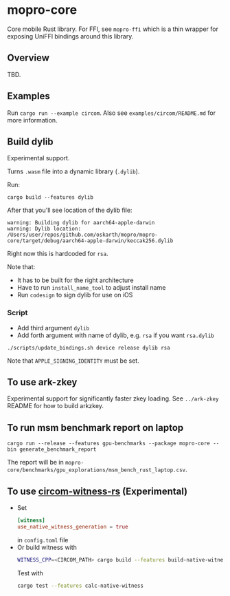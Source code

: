 # mopro-core

Core mobile Rust library. For FFI, see `mopro-ffi` which is a thin wrapper for exposing UniFFI bindings around this library.

## Overview

TBD.

## Examples

Run `cargo run --example circom`. Also see `examples/circom/README.md` for more information.

## Build dylib

Experimental support.

Turns `.wasm` file into a dynamic library (`.dylib`).

Run:

`cargo build --features dylib`

After that you'll see location of the dylib file:

```
warning: Building dylib for aarch64-apple-darwin
warning: Dylib location: /Users/user/repos/github.com/oskarth/mopro/mopro-core/target/debug/aarch64-apple-darwin/keccak256.dylib
```

Right now this is hardcoded for `rsa`.

Note that:
- It has to be built for the right architecture
- Have to run `install_name_tool` to adjust install name
- Run `codesign` to sign dylib for use on iOS

### Script

- Add third argument `dylib`
- Add forth argument with name of dylib, e.g. `rsa` if you want `rsa.dylib`

`./scripts/update_bindings.sh device release dylib rsa`

Note that `APPLE_SIGNING_IDENTITY` must be set.

## To use ark-zkey

Experimental support for significantly faster zkey loading. See `../ark-zkey` README for how to build arkzkey.

## To run msm benchmark report on laptop

`cargo run --release --features gpu-benchmarks --package mopro-core --bin generate_benchmark_report`

The report will be in `mopro-core/benchmarks/gpu_explorations/msm_bench_rust_laptop.csv`.

## To use [circom-witness-rs](https://github.com/philsippl/circom-witness-rs) (Experimental)
- Set
  ```toml
  [witness]
  use_native_witness_generation = true
  ```
  in `config.toml` file
- Or build witness with
  ```sh
  WITNESS_CPP=<CIRCOM_PATH> cargo build --features build-native-witness --release
  ```
  Test with
  ```sh
  cargo test --features calc-native-witness
  ```